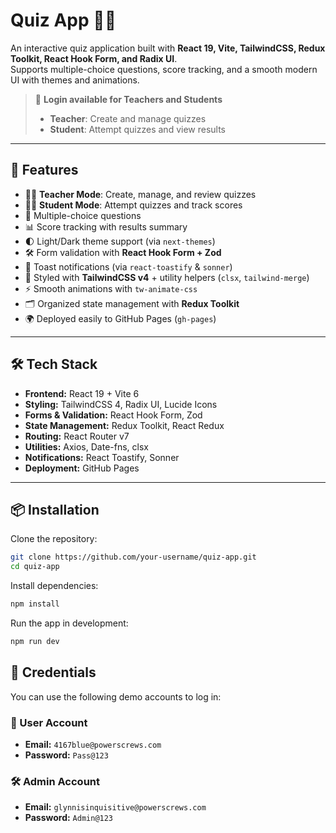 # Quiz App 🧠✨

An interactive quiz application built with **React 19, Vite, TailwindCSS, Redux Toolkit, React Hook Form, and Radix UI**.  
Supports multiple-choice questions, score tracking, and a smooth modern UI with themes and animations.

> 🔑 **Login available for Teachers and Students**
>
> - **Teacher**: Create and manage quizzes
> - **Student**: Attempt quizzes and view results

---

## 🚀 Features

- 👩‍🏫 **Teacher Mode**: Create, manage, and review quizzes
- 🧑‍🎓 **Student Mode**: Attempt quizzes and track scores
- 🎯 Multiple-choice questions
- 📊 Score tracking with results summary
- 🌓 Light/Dark theme support (via `next-themes`)
- 🛠 Form validation with **React Hook Form + Zod**
- 🔔 Toast notifications (via `react-toastify` & `sonner`)
- 🎨 Styled with **TailwindCSS v4** + utility helpers (`clsx`, `tailwind-merge`)
- ⚡ Smooth animations with `tw-animate-css`
- 🗂 Organized state management with **Redux Toolkit**
- 🌍 Deployed easily to GitHub Pages (`gh-pages`)

---

## 🛠 Tech Stack

- **Frontend:** React 19 + Vite 6
- **Styling:** TailwindCSS 4, Radix UI, Lucide Icons
- **Forms & Validation:** React Hook Form, Zod
- **State Management:** Redux Toolkit, React Redux
- **Routing:** React Router v7
- **Utilities:** Axios, Date-fns, clsx
- **Notifications:** React Toastify, Sonner
- **Deployment:** GitHub Pages

---

## 📦 Installation

Clone the repository:

```bash
git clone https://github.com/your-username/quiz-app.git
cd quiz-app
```

Install dependencies:

```bash
npm install
```

Run the app in development:

```bash
npm run dev
```

## 🔑 Credentials

You can use the following demo accounts to log in:

### 👤 User Account
- **Email:** `4167blue@powerscrews.com`  
- **Password:** `Pass@123`

### 🛠️ Admin Account
- **Email:** `glynnisinquisitive@powerscrews.com`  
- **Password:** `Admin@123`
